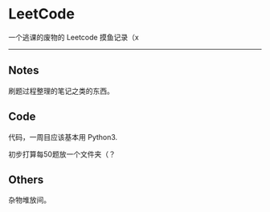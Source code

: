 # LeetCode
一个逃课的废物的 Leetcode 摸鱼记录（x

---
## Notes
刷题过程整理的笔记之类的东西。

## Code
代码，一周目应该基本用 Python3.

初步打算每50题放一个文件夹（？

## Others
杂物堆放间。
